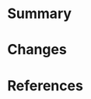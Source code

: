 <!--
Make the title imperative and direct
-->

# Summary

<!--
Describe why this pull request is necessary and what it adds/changes/removes.
-->

# Changes

<!--
A bullet list of additions, changes and removals from the code and behaviors.
-->

# References
<!--
Documentations, issues, projects, linked branches and pull requests that this pull request is related to and may be necessary
to comprehend this.
-->
